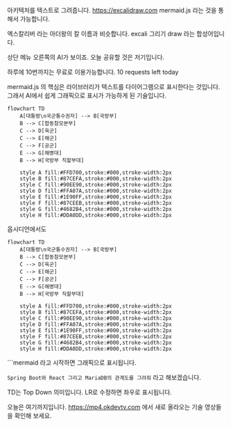 아키텍처를 텍스트로 그려줍니다.
https://excalidraw.com
mermaid.js 라는 것을 통해서 가능합니다.

엑스칼리버 라는 아더왕의 칼 이름과 비슷합니다.
excali 
그리기 draw 라는 합성어입니다.

상단 메뉴 오른쪽의 AI가 보이죠.
오늘 공유할 것은 저기입니다.

하루에 10번까지는 무료로 이용가능합니다.
10 requests left today

mermaid.js 의 핵심은 라이브러리가 텍스트를 다이어그램으로 표시한다는 것입니다.
그래서 AI에서 쉽게 그래픽으로 표시가 가능하게 된 기술입니다.

```mermaid
flowchart TD
    A[대통령\n국군통수권자] --> B[국방부]
    B --> C[합동참모본부]
    C --> D[육군]
    C --> E[해군]
    C --> F[공군]
    E --> G[해병대]
    B --> H[국방부 직할부대]
    
    style A fill:#FFD700,stroke:#000,stroke-width:2px
    style B fill:#87CEFA,stroke:#000,stroke-width:2px
    style C fill:#90EE90,stroke:#000,stroke-width:2px
    style D fill:#FFA07A,stroke:#000,stroke-width:2px
    style E fill:#1E90FF,stroke:#000,stroke-width:2px
    style F fill:#87CEEB,stroke:#000,stroke-width:2px
    style G fill:#4682B4,stroke:#000,stroke-width:2px
    style H fill:#DDA0DD,stroke:#000,stroke-width:2px
```

옵시디언에서도 
```
flowchart TD
    A[대통령\n국군통수권자] --> B[국방부]
    B --> C[합동참모본부]
    C --> D[육군]
    C --> E[해군]
    C --> F[공군]
    E --> G[해병대]
    B --> H[국방부 직할부대]
    
    style A fill:#FFD700,stroke:#000,stroke-width:2px
    style B fill:#87CEFA,stroke:#000,stroke-width:2px
    style C fill:#90EE90,stroke:#000,stroke-width:2px
    style D fill:#FFA07A,stroke:#000,stroke-width:2px
    style E fill:#1E90FF,stroke:#000,stroke-width:2px
    style F fill:#87CEEB,stroke:#000,stroke-width:2px
    style G fill:#4682B4,stroke:#000,stroke-width:2px
    style H fill:#DDA0DD,stroke:#000,stroke-width:2px
```

\`\`\`mermaid
라고 시작하면 그래픽으로 표시됩니다.

`Spring Boot와 React 그리고 MariaDB의 관계도를 그려줘` 라고 해보겠습니다.

TD는 Top Down 의미입니다.
LR로 수정하면 좌우로 표시됩니다.

오늘은 여기까지입니다.
https://mp4.okdevtv.com 에서 새로 올라오는 기술 영상들을 확인해 보세요.
